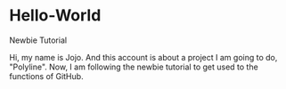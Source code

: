 # Hello-World
Newbie Tutorial

Hi, my name is Jojo. And this account is about a project I am going to do, "Polyline".
Now, I am following the newbie tutorial to get used to the functions of GitHub.

